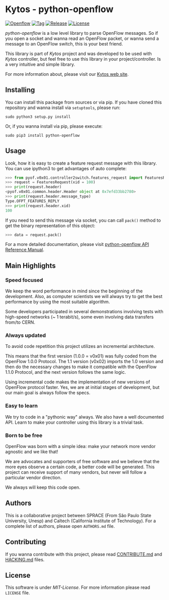 # Kytos - python-openflow

[![Openflow][of-icon]][of-url]
[![Tag][tag-icon]][tag-url]
[![Release][release-icon]][release-url]
[![License][license-icon]][license-url]

*python-openflow* is a low level library to parse OpenFlow messages. So if you
open a socket and wanna read an OpenFlow packet, or wanna send a message to an
OpenFlow switch, this is your best friend.

This library is part of *Kytos* project and was developed to be used with
*Kytos* controller, but feel free to use this library in your
project/controller. Is a very intuitive and simple library.

For more information about, please visit our [Kytos web site][kytos-url].

## Installing

You can install this package from sources or via pip. If you have cloned this
repository and wanna install via `setuptools`, please run:

  ```shell
  sudo python3 setup.py install
  ```

Or, if you wanna install via pip, please execute:

  ```shell
  sudo pip3 install python-openflow
  ```

## Usage

Look, how it is easy to create a feature request message with this library. You
can use ipython3 to get advantages of auto complete:

  ```python
  >>> from pyof.v0x01.controller2switch.features_request import FeaturesRequest
  >>> request = FeaturesRequest(xid = 100)
  >>> print(request.header)
  <pyof.v0x01.common.header.Header object at 0x7efd33bb2780>
  >>> print(request.header.message_type)
  Type.OFPT_FEATURES_REPLY
  >>> print(request.header.xid)
  100
  ```

If you need to send this message via socket, you can call `pack()` method to get
the binary representation of this object:

  ```python
  >>> data = request.pack()
  ```

For a more detailed documentation, please visit [python-openflow API Reference
Manual][api-reference-url].

## Main Highlights

### Speed focused

We keep the word performance in mind since the beginning of the development.
Also, as computer scientists we will always try to get the best performance by
using the most suitable algorithm.

Some developers participated in several demonstrations involving tests with
high-speed networks (~ 1 terabit/s), some even involving data transfers from/to
CERN.

### Always updated

To avoid code repetition this project utilizes an incremental architecture.

This means that the first version (1.0.0 = v0x01) was fully coded from the
OpenFlow 1.0.0 Protocol. The 1.1 version (v0x02) imports the 1.0 version and
then do the necessary changes to make it compatible with the OpenFlow 1.1.0
Protocol, and the next version follows the same logic.

Using incremental code makes the implementation of new versions of OpenFlow
protocol faster. Yes, we are at initial stages of development, but our main goal
is always follow the specs.

### Easy to learn

We try to code in a "pythonic way" always. We also have a well documented API.
Learn to make your controller using this library is a trivial task.

### Born to be free

OpenFlow was born with a simple idea: make your network more vendor agnostic
and we like that!

We are advocates and supporters of free software and we believe that the more
eyes observe a certain code, a better code will be generated. This project can
receive support of many vendors, but never will follow a particular vendor
direction.

We always will keep this code open.

## Authors

This is a collaborative project between SPRACE (From São Paulo State University,
Unesp) and Caltech (California Institute of Technology). For a complete list of
authors, please open `AUTHORS.md` file.

## Contributing

If you wanna contribute with this project, please read
[CONTRIBUTE.md](CONTRIBUTE.md) and [HACKING.md](HACKING.md) files.

## License

This software is under _MIT-License_. For more information please read `LICENSE`
file.

[api-reference-url]: http://docs.kytos.io/python-openflow/api-reference/
[kytos-url]: http://kytos.io/
[of-icon]: https://img.shields.io/badge/Openflow-1.0.0-brightgreen.svg
[of-url]: https://www.opennetworking.org/images/stories/downloads/sdn-resources/onf-specifications/openflow/openflow-spec-v1.0.0.pdf
[tag-icon]: https://img.shields.io/github/tag/kytos/python-openflow.svg
[tag-url]: https://github.com/kytos/python-openflow/tags
[release-icon]: https://img.shields.io/github/release/kytos/python-openvpn.svg
[release-url]: https://github.com/kytos/python-openflow/releases
[license-icon]: https://img.shields.io/github/license/kytos/python-openflow.svg
[license-url]: https://github.com/kytos/python-openflow/blob/master/LICENSE
